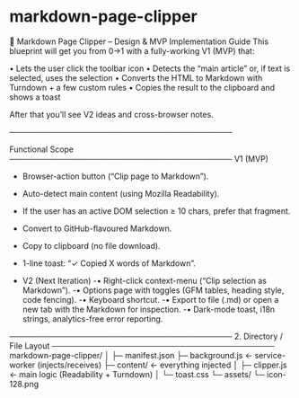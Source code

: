 # markdown-page-clipper

🚀 Markdown Page Clipper – Design & MVP Implementation Guide
This blueprint will get you from 0→1 with a fully-working V1 (MVP) that:

• Lets the user click the toolbar icon
• Detects the “main article” or, if text is selected, uses the selection
• Converts the HTML to Markdown with Turndown + a few custom rules
• Copies the result to the clipboard and shows a toast

After that you’ll see V2 ideas and cross-browser notes.

────────────────────────────────────────

Functional Scope ──────────────────────────────────────── V1 (MVP)
- Browser-action button (“Clip page to Markdown”).
- Auto-detect main content (using Mozilla Readability).
- If the user has an active DOM selection ≥ 10 chars, prefer that fragment.
- Convert to GitHub-flavoured Markdown.
- Copy to clipboard (no file download).
- 1-line toast: “✓ Copied X words of Markdown”.

- V2 (Next Iteration)
-• Right-click context-menu (“Clip selection as Markdown”).
-• Options page with toggles (GFM tables, heading style, code fencing).
-• Keyboard shortcut.
-• Export to file (.md) or open a new tab with the Markdown for inspection.
-• Dark-mode toast, i18n strings, analytics-free error reporting.

──────────────────────────────────────── 2. Directory / File Layout ──────────────────────────────────────── 
markdown-page-clipper/ 
│ 
├─ manifest.json 
├─ background.js 
← service-worker (injects/receives) 
├─ content/ 
  ← everything injected 
  │ 
  ├─ clipper.js 
  ← main logic (Readability + Turndown) │ 
  └─ toast.css 
  └─ assets/ 
  └─ icon-128.png
